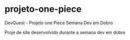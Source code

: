 # projeto-one-piece

DevQuest - Projeto one Piece
Semana Dev em Dobro

Proje de site desenvolvido durante a semana dev em dobro 
